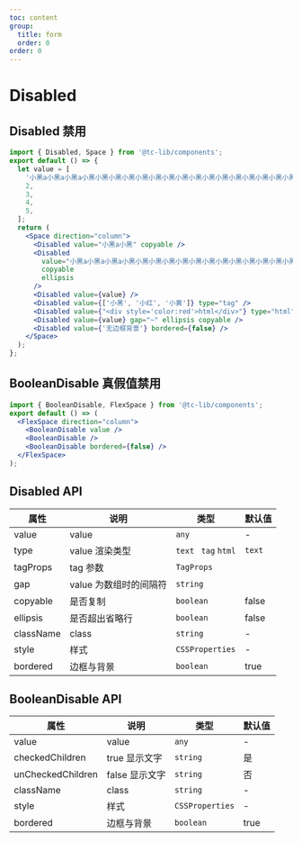 ```yaml
---
toc: content
group:
  title: form
  order: 0
order: 0
---
```


# Disabled

## Disabled 禁用

```jsx
import { Disabled, Space } from '@tc-lib/components';
export default () => {
  let value = [
    '小黑a小黑a小黑a小黑小黑小黑小黑小黑小黑小黑小黑小黑小黑小黑小黑小黑小黑小黑小黑小黑小黑小黑小黑小黑小黑小黑小黑小黑小黑小黑',
    2,
    3,
    4,
    5,
  ];
  return (
    <Space direction="column">
      <Disabled value="小黑a小黑" copyable />
      <Disabled
        value="小黑a小黑a小黑a小黑小黑小黑小黑小黑小黑小黑小黑小黑小黑小黑小黑小黑小黑小黑小黑小黑小黑小黑小黑小黑小黑小黑小黑小黑小黑小黑"
        copyable
        ellipsis
      />
      <Disabled value={value} />
      <Disabled value={['小黑', '小红', '小黄']} type="tag" />
      <Disabled value={"<div style='color:red'>html</div>"} type="html" />
      <Disabled value={value} gap="~" ellipsis copyable />
      <Disabled value={'无边框背景'} bordered={false} />
    </Space>
  );
};
```

<!-- <code src="./demo/Disabled.tsx"></code> -->

## BooleanDisable 真假值禁用

```jsx
import { BooleanDisable, FlexSpace } from '@tc-lib/components';
export default () => (
  <FlexSpace direction="column">
    <BooleanDisable value />
    <BooleanDisable />
    <BooleanDisable bordered={false} />
  </FlexSpace>
);
```

<!-- <code src="./demo/Disabled.tsx"></code> -->

## Disabled API

| 属性      | 说明                   | 类型                 | 默认值 |
| --------- | ---------------------- | -------------------- | ------ |
| value     | value                  | `any`                | -      |
| type      | value 渲染类型         | `text` ` tag` `html` | `text` |
| tagProps  | tag 参数               | `TagProps`           |
| gap       | value 为数组时的间隔符 | `string`             |        |
| copyable  | 是否复制               | `boolean`            | false  |
| ellipsis  | 是否超出省略行         | `boolean`            | false  |
| className | class                  | `string`             | -      |
| style     | 样式                   | `CSSProperties`      | -      |
| bordered  | 边框与背景             | `boolean`            | true   |

## BooleanDisable API

| 属性              | 说明           | 类型            | 默认值 |
| ----------------- | -------------- | --------------- | ------ |
| value             | value          | `any`           | -      |
| checkedChildren   | true 显示文字  | `string`        | 是     |
| unCheckedChildren | false 显示文字 | `string`        | 否     |
| className         | class          | `string`        | -      |
| style             | 样式           | `CSSProperties` | -      |
| bordered          | 边框与背景     | `boolean`       | true   |

